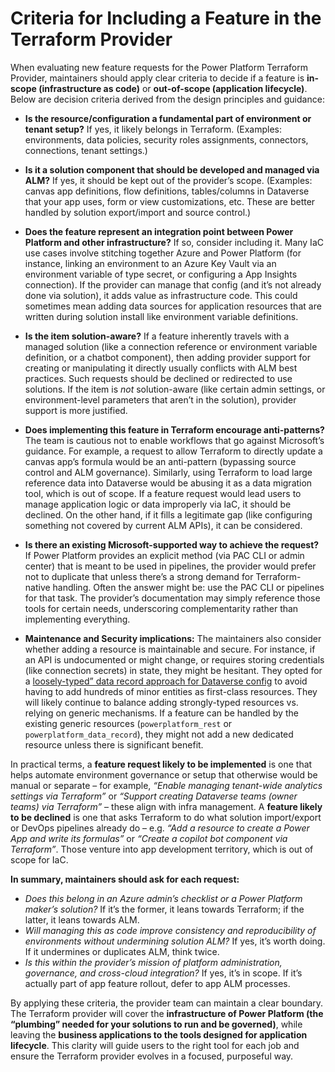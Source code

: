 # Criteria for Including a Feature in the Terraform Provider

When evaluating new feature requests for the Power Platform Terraform Provider, maintainers should apply clear criteria to decide if a feature is **in-scope (infrastructure as code)** or **out-of-scope (application lifecycle)**. Below are decision criteria derived from the design principles and guidance:

- **Is the resource/configuration a fundamental part of environment or tenant setup?** If yes, it likely belongs in Terraform. (Examples: environments, data policies, security roles assignments, connectors, connections, tenant settings.)

- **Is it a solution component that should be developed and managed via ALM?** If yes, it should be kept out of the provider’s scope. (Examples: canvas app definitions, flow definitions, tables/columns in Dataverse that your app uses, form or view customizations, etc. These are better handled by solution export/import and source control.)

- **Does the feature represent an **integration point between Power Platform and other infrastructure**?** If so, consider including it. Many IaC use cases involve stitching together Azure and Power Platform (for instance, linking an environment to an Azure Key Vault via an environment variable of type secret, or configuring a App Insights connection). If the provider can manage that config (and it’s not already done via solution), it adds value as infrastructure code.  This could sometimes mean adding data sources for application resources that are written during solution install like environment variable definitions.

- **Is the item solution-aware?** If a feature inherently travels with a managed solution (like a connection reference or environment variable definition, or a chatbot component), then adding provider support for creating or manipulating it directly usually conflicts with ALM best practices. Such requests should be declined or redirected to use solutions. If the item is *not* solution-aware (like certain admin settings, or environment-level parameters that aren’t in the solution), provider support is more justified.

- **Does implementing this feature in Terraform encourage anti-patterns?** The team is cautious not to enable workflows that go against Microsoft’s guidance. For example, a request to allow Terraform to directly update a canvas app’s formula would be an anti-pattern (bypassing source control and ALM governance). Similarly, using Terraform to load large reference data into Dataverse would be abusing it as a data migration tool, which is out of scope. If a feature request would lead users to manage application logic or data improperly via IaC, it should be declined. On the other hand, if it fills a legitimate gap (like configuring something not covered by current ALM APIs), it can be considered.

- **Is there an existing Microsoft-supported way to achieve the request?** If Power Platform provides an explicit method (via PAC CLI or admin center) that is meant to be used in pipelines, the provider would prefer not to duplicate that unless there’s a strong demand for Terraform-native handling. Often the answer might be: use the PAC CLI or pipelines for that task. The provider’s documentation may simply reference those tools for certain needs, underscoring complementarity rather than implementing everything.

- **Maintenance and Security implications:** The maintainers also consider whether adding a resource is maintainable and secure. For instance, if an API is undocumented or might change, or requires storing credentials (like connection secrets) in state, they might be hesitant. They opted for a [loosely-typed” data record approach for Dataverse config](/devdocs/adr/loosely_typed_data_records.md) to avoid having to add hundreds of minor entities as first-class resources. They will likely continue to balance adding strongly-typed resources vs. relying on generic mechanisms. If a feature can be handled by the existing generic resources (`powerplatform_rest` or `powerplatform_data_record`), they might not add a new dedicated resource unless there is significant benefit.

In practical terms, a **feature request likely to be implemented** is one that helps automate environment governance or setup that otherwise would be manual or separate – for example, *“Enable managing tenant-wide analytics settings via Terraform”* or *“Support creating Dataverse teams (owner teams) via Terraform”* – these align with infra management. A **feature likely to be declined** is one that asks Terraform to do what solution import/export or DevOps pipelines already do – e.g. *“Add a resource to create a Power App and write its formulas”* or *“Create a copilot bot component via Terraform”*. Those venture into app development territory, which is out of scope for IaC.

**In summary, maintainers should ask for each request:**

- *Does this belong in an Azure admin’s checklist or a Power Platform maker’s solution?* If it’s the former, it leans towards Terraform; if the latter, it leans towards ALM.
- *Will managing this as code improve consistency and reproducibility of environments without undermining solution ALM?* If yes, it’s worth doing. If it undermines or duplicates ALM, think twice.
- *Is this within the provider’s mission of platform administration, governance, and cross-cloud integration?* If yes, it’s in scope. If it’s actually part of app feature rollout, defer to app ALM processes.

By applying these criteria, the provider team can maintain a clear boundary. The Terraform provider will cover the **infrastructure of Power Platform (the “plumbing” needed for your solutions to run and be governed)**, while leaving the **business applications to the tools designed for application lifecycle**. This clarity will guide users to the right tool for each job and ensure the Terraform provider evolves in a focused, purposeful way. 

